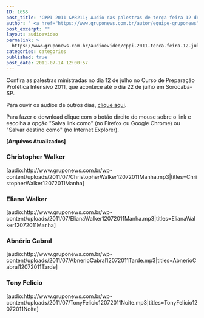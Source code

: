 ```yaml
---
ID: 1655
post_title: 'CPPI 2011 &#8211; Áudio das palestras de terça-feira 12 de julho'
author: ' <a href="https://www.gruponews.com.br/autor/equipe-gruponews" rel="tag">Equipe GrupoNews</a>'
post_excerpt: ""
layout: audioevideo
permalink: >
  https://www.gruponews.com.br/audioevideo/cppi-2011-terca-feira-12-jul
categories: categories
published: true
post_date: 2011-07-14 12:00:57
---
```

Confira as palestras ministradas no dia 12 de julho no Curso de Preparação Profética Intensivo 2011, que acontece até o dia 22 de julho em Sorocaba-SP.

Para ouvir os áudios de outros dias, <a href="http://www.gruponews.com.br/assuntos/publicacoes/audio/cppi2011">clique aqui</a>.

Para fazer o download clique com o botão direito do mouse sobre o link e escolha a opção "Salva link como" (no Firefox ou Google Chrome) ou "Salvar destino como" (no Internet Explorer).

<strong>[Arquivos Atualizados]</strong>
<h3>Christopher Walker</h3>
[audio:http://www.gruponews.com.br/wp-content/uploads/2011/07/ChristopherWalker12072011Manha.mp3|titles=ChristopherWalker12072011Manha]
<h3>Eliana Walker</h3>
[audio:http://www.gruponews.com.br/wp-content/uploads/2011/07/ElianaWalker12072011Manha.mp3|titles=ElianaWalker12072011Manha]
<h3>Abnério Cabral</h3>
[audio:http://www.gruponews.com.br/wp-content/uploads/2011/07/AbnerioCabral12072011Tarde.mp3|titles=AbnerioCabral12072011Tarde]
<h3>Tony Felício</h3>
[audio:http://www.gruponews.com.br/wp-content/uploads/2011/07/TonyFelicio12072011Noite.mp3|titles=TonyFelicio12072011Noite]